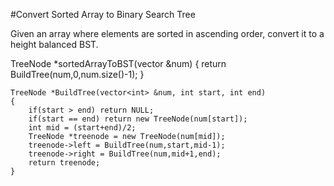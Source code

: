#Convert Sorted Array to Binary Search Tree

Given an array where elements are sorted in ascending order, convert it to a height balanced BST.












TreeNode *sortedArrayToBST(vector<int> &num)
{
        return BuildTree(num,0,num.size()-1);
    }
    
    TreeNode *BuildTree(vector<int> &num, int start, int end)
    {
        if(start > end) return NULL;
        if(start == end) return new TreeNode(num[start]);
        int mid = (start+end)/2;
        TreeNode *treenode = new TreeNode(num[mid]);
        treenode->left = BuildTree(num,start,mid-1);
        treenode->right = BuildTree(num,mid+1,end);
        return treenode;
    }
